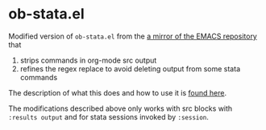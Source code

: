 # ob-stata.el
Modified version of `ob-stata.el` from the [a mirror of the EMACS repository](https://github.com/Fuco1/org-mode/blob/master/contrib/lisp/ob-stata.el) 
that
1. strips commands in org-mode src output
2. refines the regex replace to avoid deleting output from some stata commands

The description of what this does and how to use it is [found here](http://rlhick.people.wm.edu/posts/stata-and-literate-programming-in-emacs-org-mode.html).

The modifications described above only works with src blocks with `:results output` and for stata sessions invoked by `:session`. 
